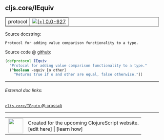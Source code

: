 ## cljs.core/IEquiv



 <table border="1">
<tr>
<td>protocol</td>
<td><a href="https://github.com/cljsinfo/cljs-api-docs/tree/0.0-927"><img valign="middle" alt="[+] 0.0-927" title="Added in 0.0-927" src="https://img.shields.io/badge/+-0.0--927-lightgrey.svg"></a> </td>
</tr>
</table>







Source docstring:

```
Protocol for adding value comparison functionality to a type.
```


Source code @ [github](https://github.com/clojure/clojurescript/blob/r3269/src/main/cljs/cljs/core.cljs#L472-L475):

```clj
(defprotocol IEquiv
  "Protocol for adding value comparison functionality to a type."
  (^boolean -equiv [o other]
    "Returns true if o and other are equal, false otherwise."))
```

<!--
Repo - tag - source tree - lines:

 <pre>
clojurescript @ r3269
└── src
    └── main
        └── cljs
            └── cljs
                └── <ins>[core.cljs:472-475](https://github.com/clojure/clojurescript/blob/r3269/src/main/cljs/cljs/core.cljs#L472-L475)</ins>
</pre>

-->

---



###### External doc links:

[`cljs.core/IEquiv` @ crossclj](http://crossclj.info/fun/cljs.core.cljs/IEquiv.html)<br>

---

 <table>
<tr><td>
<img valign="middle" align="right" width="48px" src="http://i.imgur.com/Hi20huC.png">
</td><td>
Created for the upcoming ClojureScript website.<br>
[edit here] | [learn how]
</td></tr></table>

[edit here]:https://github.com/cljsinfo/cljs-api-docs/blob/master/cljsdoc/cljs.core_IEquiv.cljsdoc
[learn how]:https://github.com/cljsinfo/cljs-api-docs/wiki/cljsdoc-files

<!--

This information was too distracting to show to readers, but I'll leave it
commented here since it is helpful to:

- pretty-print the data used to generate this document
- and show how to retrieve that data



The API data for this symbol:

```clj
{:ns "cljs.core",
 :name "IEquiv",
 :history [["+" "0.0-927"]],
 :type "protocol",
 :full-name-encode "cljs.core_IEquiv",
 :source {:code "(defprotocol IEquiv\n  \"Protocol for adding value comparison functionality to a type.\"\n  (^boolean -equiv [o other]\n    \"Returns true if o and other are equal, false otherwise.\"))",
          :title "Source code",
          :repo "clojurescript",
          :tag "r3269",
          :filename "src/main/cljs/cljs/core.cljs",
          :lines [472 475]},
 :methods [{:name "-equiv",
            :signature ["[o other]"],
            :docstring "Returns true if o and other are equal, false otherwise."}],
 :full-name "cljs.core/IEquiv",
 :docstring "Protocol for adding value comparison functionality to a type."}

```

Retrieve the API data for this symbol:

```clj
;; from Clojure REPL
(require '[clojure.edn :as edn])
(-> (slurp "https://raw.githubusercontent.com/cljsinfo/cljs-api-docs/catalog/cljs-api.edn")
    (edn/read-string)
    (get-in [:symbols "cljs.core/IEquiv"]))
```

-->
